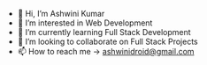 - 👋 Hi, I’m Ashwini Kumar
- 👀 I’m interested in Web Development
- 🌱 I’m currently learning Full Stack Development
- 💞️ I’m looking to collaborate on Full Stack Projects
- 📫 How to reach me -> ashwinidroid@gmail.com

<!---
quibler/quibler is a ✨ special ✨ repository because its `README.md` (this file) appears on your GitHub profile.
You can click the Preview link to take a look at your changes.
--->
